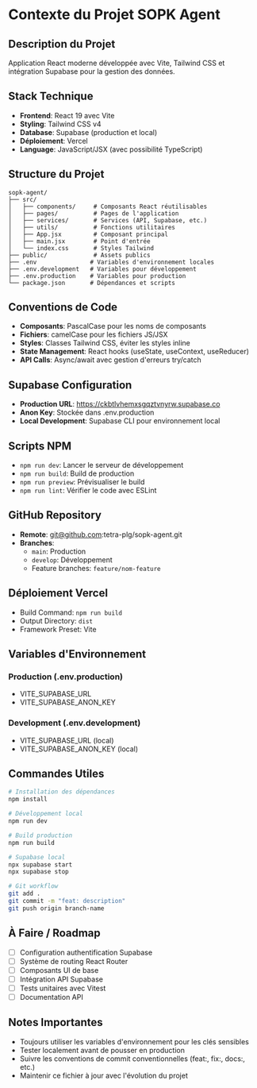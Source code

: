 # Contexte du Projet SOPK Agent

## Description du Projet
Application React moderne développée avec Vite, Tailwind CSS et intégration Supabase pour la gestion des données.

## Stack Technique
- **Frontend**: React 19 avec Vite
- **Styling**: Tailwind CSS v4
- **Database**: Supabase (production et local)
- **Déploiement**: Vercel
- **Language**: JavaScript/JSX (avec possibilité TypeScript)

## Structure du Projet
```
sopk-agent/
├── src/
│   ├── components/     # Composants React réutilisables
│   ├── pages/          # Pages de l'application
│   ├── services/       # Services (API, Supabase, etc.)
│   ├── utils/          # Fonctions utilitaires
│   ├── App.jsx         # Composant principal
│   ├── main.jsx        # Point d'entrée
│   └── index.css       # Styles Tailwind
├── public/             # Assets publics
├── .env               # Variables d'environnement locales
├── .env.development   # Variables pour développement
├── .env.production    # Variables pour production
└── package.json       # Dépendances et scripts

```

## Conventions de Code
- **Composants**: PascalCase pour les noms de composants
- **Fichiers**: camelCase pour les fichiers JS/JSX
- **Styles**: Classes Tailwind CSS, éviter les styles inline
- **State Management**: React hooks (useState, useContext, useReducer)
- **API Calls**: Async/await avec gestion d'erreurs try/catch

## Supabase Configuration
- **Production URL**: https://ckbtlvhemxsgqztvnyrw.supabase.co
- **Anon Key**: Stockée dans .env.production
- **Local Development**: Supabase CLI pour environnement local

## Scripts NPM
- `npm run dev`: Lancer le serveur de développement
- `npm run build`: Build de production
- `npm run preview`: Prévisualiser le build
- `npm run lint`: Vérifier le code avec ESLint

## GitHub Repository
- **Remote**: git@github.com:tetra-plg/sopk-agent.git
- **Branches**:
  - `main`: Production
  - `develop`: Développement
  - Feature branches: `feature/nom-feature`

## Déploiement Vercel
- Build Command: `npm run build`
- Output Directory: `dist`
- Framework Preset: Vite

## Variables d'Environnement
### Production (.env.production)
- VITE_SUPABASE_URL
- VITE_SUPABASE_ANON_KEY

### Development (.env.development)
- VITE_SUPABASE_URL (local)
- VITE_SUPABASE_ANON_KEY (local)

## Commandes Utiles
```bash
# Installation des dépendances
npm install

# Développement local
npm run dev

# Build production
npm run build

# Supabase local
npx supabase start
npx supabase stop

# Git workflow
git add .
git commit -m "feat: description"
git push origin branch-name
```

## À Faire / Roadmap
- [ ] Configuration authentification Supabase
- [ ] Système de routing React Router
- [ ] Composants UI de base
- [ ] Intégration API Supabase
- [ ] Tests unitaires avec Vitest
- [ ] Documentation API

## Notes Importantes
- Toujours utiliser les variables d'environnement pour les clés sensibles
- Tester localement avant de pousser en production
- Suivre les conventions de commit conventionnelles (feat:, fix:, docs:, etc.)
- Maintenir ce fichier à jour avec l'évolution du projet